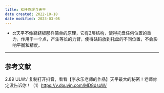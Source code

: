 ```yaml
---
title: 杠杆原理与天平
date created: 2022-10-18
date modified: 2023-03-08
---
```

- ⚖️天平不像跷跷板那样简单的原理，它有2层结构，使得托盘任何位置的重力，作用于一个点，产生等长的力臂，使得砝码放到托盘的不同位置，不会影响平衡和精度。
---

## 参考文献

2.89 ULW:/ 复制打开抖音，看看【李永乐老师的作品】天平最大的秘密！老师肯定没告诉你！（1）https://v.douyin.com/MD8dsoW/
